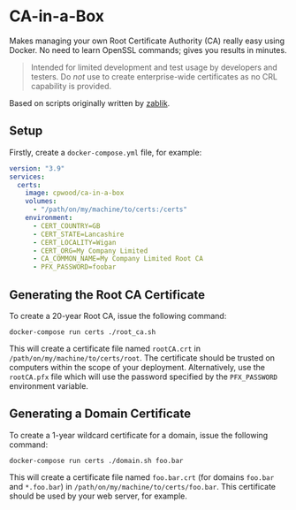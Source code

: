 # CA-in-a-Box

Makes managing your own Root Certificate Authority (CA) really easy using Docker. No need to learn OpenSSL commands; gives you results in minutes.

> Intended for limited development and test usage by developers and testers. Do _not_ use to create enterprise-wide certificates as no CRL capability is provided.

Based on scripts originally written by [zablik](https://github.com/zablik/ssl_cert_generator).

## Setup

Firstly, create a `docker-compose.yml` file, for example:

```yaml
version: "3.9"
services:
  certs:
    image: cpwood/ca-in-a-box
    volumes:
      - "/path/on/my/machine/to/certs:/certs"
    environment:
      - CERT_COUNTRY=GB
      - CERT_STATE=Lancashire
      - CERT_LOCALITY=Wigan
      - CERT_ORG=My Company Limited
      - CA_COMMON_NAME=My Company Limited Root CA
      - PFX_PASSWORD=foobar
```

## Generating the Root CA Certificate

To create a 20-year Root CA, issue the following command:

```
docker-compose run certs ./root_ca.sh
```

This will create a certificate file named `rootCA.crt` in `/path/on/my/machine/to/certs/root`. The certificate should be trusted on computers within the scope of your deployment. Alternatively, use the `rootCA.pfx` file which will use the password specified by the `PFX_PASSWORD` environment variable.

## Generating a Domain Certificate

To create a 1-year wildcard certificate for a domain, issue the following command:

```
docker-compose run certs ./domain.sh foo.bar
```

This will create a certificate file named `foo.bar.crt` (for domains `foo.bar` and `*.foo.bar`) in `/path/on/my/machine/to/certs/foo.bar`. This certificate should be used by your web server, for example.